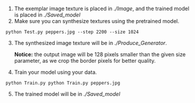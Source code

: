 1. The exemplar image texture is placed in *./Image*, and the trained model is placed in *./Saved_model*
2. Make sure you can synthesize textures using the pretrained model.
```
python Test.py peppers.jpg --step 2200 --size 1024
```
3. The synthesized image texture will be in *./Produce_Generator*.
    
    **Notice:** the output image will be 128 pixels smaller than the given size parameter,    as we crop the border pixels for better quality.
4. Train your model using your data.
```
python Train.py python Train.py peppers.jpg
```
5. The trained model will be in *./Saved_model*
